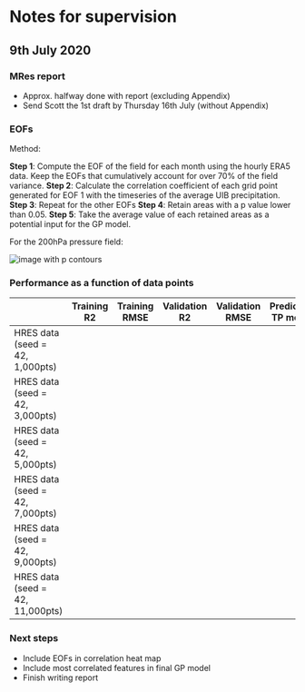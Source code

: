 # Notes for supervision

## 9th July 2020

### MRes report

* Approx. halfway done with report (excluding Appendix)
* Send Scott the 1st draft by Thursday 16th July (without Appendix)

### EOFs

Method:

__Step 1__: Compute the EOF of the field for each month using the hourly ERA5 data. Keep the EOFs that cumulatively account for over 70% of the field variance.
__Step 2__: Calculate the correlation coefficient of each grid point generated for EOF 1 with the timeseries of the average UIB precipitation. 
__Step 3__: Repeat for the other EOFs
__Step 4__: Retain areas with a p value lower than 0.05.
__Step 5__: Take the average value of each retained areas as a potential input for the GP model.

For the 200hPa pressure field:

![image with p contours](https://dl.dropboxusercontent.com/s/)

### Performance as a function of data points

|               | Training R2 | Training RMSE | Validation R2 | Validation RMSE | Predicted TP mean | Predicted TP std |
| ------------- | ----------- | ------------- | ------------- | --------------- | ----------------- | ---------------- |
| HRES data (seed = 42, 1,000pts) |
| HRES data (seed = 42, 3,000pts) |
| HRES data (seed = 42, 5,000pts) |
| HRES data (seed = 42, 7,000pts) |
| HRES data (seed = 42, 9,000pts) |
| HRES data (seed = 42, 11,000pts)|

### Next steps

* Include EOFs in correlation heat map
* Include most correlated features in final GP model
* Finish writing report
